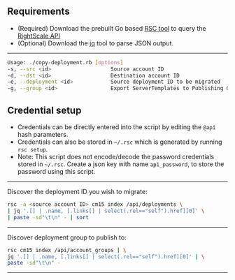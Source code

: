 Requirements
---

* (Required) Download the prebuilt Go based [RSC tool](https://github.com/rightscale/rsc) to query the [RightScale API](http://docs.rightscale.com/api/)
* (Optional) Download the [jq](http://stedolan.github.io/jq/) tool to parse JSON output.

---

```bash
Usage: ./copy-deployment.rb [options]
-s, --src <id>                   Source account ID
-d, --dst <id>                   Destination account ID
-e, --deployment <id>            Source deployment ID to be migrated
-g, --group <id>                 Export ServerTemplates to Publishing Group ID
```

Credential setup
----------------
* Credentials can be directly entered into the script by editing the `@api` hash parameters.
* Credentials can also be stored in `~/.rsc` which is generated by running `rsc setup`.
* Note: This script does not encode/decode the password credentials stored in `~/.rsc`. Create a json key with name `api_password`, to store the password using this script.

---

Discover the deployment ID you wish to migrate:

```bash
rsc -a <source account ID> cm15 index /api/deployments \
| jq '.[] | .name, [.links[] | select(.rel=="self").href][0]' \
| paste -sd"\t\n" - | sort
```
---

Discover deployment group to publish to:

```bash
rsc cm15 index /api/account_groups | \
jq '.[] | .name, [.links[] | select(.rel=="self").href][0]' | \
paste -sd"\t\n" -
```
---
